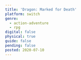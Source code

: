 ```yaml
---
title: 'Dragon: Marked for Death'
platform: switch
genre:
  - action-adventure
  - rpg
digital: false
physical: true
guide: false
pending: false
posted: 2020-07-10
---
```

